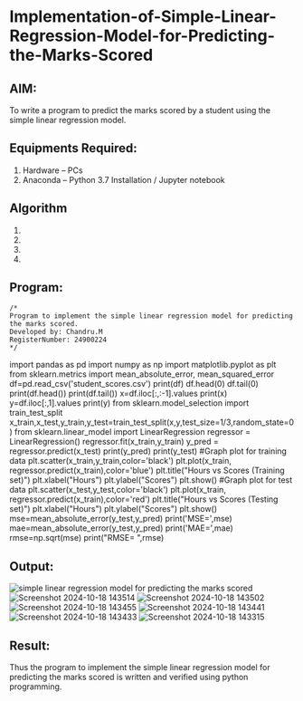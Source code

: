 # Implementation-of-Simple-Linear-Regression-Model-for-Predicting-the-Marks-Scored

## AIM:
To write a program to predict the marks scored by a student using the simple linear regression model.

## Equipments Required:
1. Hardware – PCs
2. Anaconda – Python 3.7 Installation / Jupyter notebook

## Algorithm
1. 
2. 
3. 
4. 

## Program:
```
/*
Program to implement the simple linear regression model for predicting the marks scored.
Developed by: Chandru.M
RegisterNumber: 24900224
*/
```
import pandas as pd
import numpy as np
import matplotlib.pyplot as plt
from sklearn.metrics import mean_absolute_error, mean_squared_error
df=pd.read_csv('student_scores.csv')
print(df)
df.head(0)
df.tail(0)
print(df.head())
print(df.tail())
x=df.iloc[:,:-1].values
print(x)
y=df.iloc[:,1].values
print(y)
from sklearn.model_selection import train_test_split
x_train,x_test,y_train,y_test=train_test_split(x,y,test_size=1/3,random_state=0)
from sklearn.linear_model import LinearRegression
regressor = LinearRegression()
regressor.fit(x_train,y_train)
y_pred = regressor.predict(x_test)
print(y_pred)
print(y_test)
#Graph plot for training data
plt.scatter(x_train,y_train,color='black')
plt.plot(x_train, regressor.predict(x_train),color='blue') 
plt.title("Hours vs Scores (Training set)")
plt.xlabel("Hours")
plt.ylabel("Scores")
plt.show()
#Graph plot for test data
plt.scatter(x_test,y_test,color='black')
plt.plot(x_train, regressor.predict(x_train),color='red')
plt.title("Hours vs Scores (Testing set)")
plt.xlabel("Hours")
plt.ylabel("Scores")
plt.show()
mse=mean_absolute_error(y_test,y_pred)
print('MSE=',mse)
mae=mean_absolute_error(y_test,y_pred)
print('MAE=',mae)
rmse=np.sqrt(mse)
print("RMSE= ",rmse)
## Output:
![simple linear regression model for predicting the marks scored](sam.png)
![Screenshot 2024-10-18 143514](https://github.com/user-attachments/assets/e062401b-d14f-4c9d-9fe4-a30dd255f210)
![Screenshot 2024-10-18 143502](https://github.com/user-attachments/assets/d1646b85-01c9-4119-b02b-a57e50569ae5)
![Screenshot 2024-10-18 143455](https://github.com/user-attachments/assets/6de45eb4-f56e-4a24-b213-ca369e0b7b1b)
![Screenshot 2024-10-18 143441](https://github.com/user-attachments/assets/edc92cb7-ce43-4da4-90c7-041aa015d8d7)
![Screenshot 2024-10-18 143433](https://github.com/user-attachments/assets/8c8cb3ea-99f6-45e7-a7e0-5d2651a25046)
![Screenshot 2024-10-18 143315](https://github.com/user-attachments/assets/26a1f581-1723-47c9-b464-fed259d9fdfa)

## Result:
Thus the program to implement the simple linear regression model for predicting the marks scored is written and verified using python programming.
